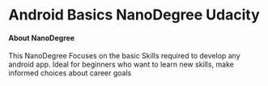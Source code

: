 # Android Basics NanoDegree Udacity

#### About NanoDegree
This NanoDegree Focuses on the basic Skills required
to develop any android app.
Ideal for beginners who want to learn new skills, make informed choices about career goals

